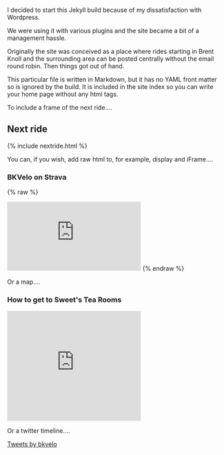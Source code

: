 I decided to start this Jekyll build because of my dissatisfaction with Wordpress.

We were using it with various plugins and the site became a bit of a management hassle.

Originally the site was conceived as a place where rides starting in Brent Knoll and the surrounding area can be
posted centrally without the email round robin. Then things got out of hand.

This particular file is written in Markdown, but it has no YAML front matter so is ignored by the build. It is included in the site index so you can write your home page without any html tags.

To include a frame of the next ride....

## Next ride

{% include nextride.html %}

You can, if you wish, add raw html to, for example, display and iFrame....


### BKVelo on Strava


{% raw %}
<iframe frameborder="no" width="310" height="160" frameborder="0" allowtransparency="true" scrolling="no" src="https://www.strava.com/clubs/125486/latest-rides/78867fa14f1d2f7799cfe79e53d1969d89e59d29?show_rides=false"></iframe>
{% endraw %}


Or a map....

### How to get to Sweet's Tea Rooms

<div>
<iframe width="310" height="255" frameborder="0" scrolling="no" marginheight="0" marginwidth="0" src="https://maps.google.com/maps?q=Sweetscafewesthaysomerset&amp;ie=UTF8&amp;&amp;output=embed"></iframe>
</div>


Or a twitter timeline....

<div>
  <a class="twitter-timeline"
  href="https://twitter.com/bkvelo"
  width="310"
  height="300"
  data-tweet-limit="3">
  Tweets by bkvelo
  </a>
  <script async src="//platform.twitter.com/widgets.js" charset="utf-8"></script>
</div>
